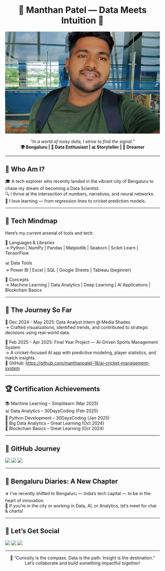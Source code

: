 <h1 align="center">🌟 Manthan Patel — Data Meets Intuition 🌟</h1>

<p align="center">
  <img src="banglore/Snapchat-1948954075~2.jpg" />
</p>

<p align="center">
  <i>“In a world of noisy data, I strive to find the signal.”</i><br>
  <strong>🌍 Bengaluru | 🧠 Data Enthusiast | 📊 Storyteller | 🚀 Dreamer</strong>
</p>

---

## 🧭 Who Am I?

🎓 A tech explorer who recently landed in the vibrant city of Bengaluru to chase my dream of becoming a Data Scientist.  
🔍 I thrive at the intersection of numbers, narratives, and neural networks.  
🌱 I love learning — from regression lines to cricket prediction models.

---

## 🧠 Tech Mindmap

Here’s my current arsenal of tools and tech:

🧮 Languages & Libraries  
→ Python | NumPy | Pandas | Matplotlib | Seaborn | Scikit-Learn | TensorFlow

📊 Data Tools  
→ Power BI | Excel | SQL | Google Sheets | Tableau (beginner)

🧠 Concepts  
→ Machine Learning | Data Analytics | Deep Learning | AI Applications | Blockchain Basics

---

## 🏁 The Journey So Far

📍 Dec 2024 - May 2025: Data Analyst Intern @ Media Shades  
→ Crafted visualizations, identified trends, and contributed to strategic decisions using real-world data.  

📍 Feb 2025 - Apr 2025: Final Year Project — AI-Driven Sports Management System  
→ A cricket-focused AI app with predictive modeling, player statistics, and match insights.  
🔗 GitHub: https://github.com/manthanpatel-18/ai-cricket-management-system

---

## 🏆 Certification Achievements

📚 Machine Learning – Simplilearn (Mar 2025)  
📊 Data Analytics – 30DaysCoding (Feb 2025)  
🐍 Python Development – 30DaysCoding (Jan 2025)  
🧠 Big Data Analytics – Great Learning (Oct 2024)  
🔐 Blockchain Basics – Great Learning (Oct 2024)

---

## 🚀 GitHub Journey

<img src="https://github-readme-stats.vercel.app/api?username=manthanpatel-18&show_icons=true&theme=vision-friendly-dark" height="150"> 
<img src="https://github-readme-streak-stats.herokuapp.com/?user=manthanpatel-18&theme=highcontrast" height="150">  
<img src="https://github-readme-stats.vercel.app/api/top-langs/?username=manthanpatel-18&layout=compact&theme=highcontrast" height="150">

---

## 📍 Bengaluru Diaries: A New Chapter

✈️ I’ve recently shifted to Bengaluru — India’s tech capital — to be in the heart of innovation.  
💬 If you’re in the city or working in Data, AI, or Analytics, let’s meet for chai & charts!

---

## 🔗 Let’s Get Social

<a href="https://www.linkedin.com/in/YOUR-LINK"><img src="https://img.shields.io/badge/LinkedIn-blue?style=flat&logo=linkedin&logoColor=white"/></a>
<a href="https://www.instagram.com/YOUR-INSTA"><img src="https://img.shields.io/badge/Instagram-E4405F?style=flat&logo=instagram&logoColor=white"/></a>
<a href="https://YOUR-PORTFOLIO.com"><img src="https://img.shields.io/badge/Portfolio-black?style=flat&logo=firefox&logoColor=white"/></a>

---

<p align="center">
  🌈 “Curiosity is the compass. Data is the path. Insight is the destination.”  
  <br>Let’s collaborate and build something impactful together!
</p>
